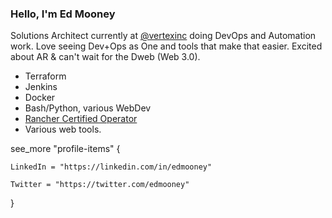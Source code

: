 ### Hello, I'm Ed Mooney

Solutions Architect currently at [@vertexinc](https://github.com/vertexinc) doing DevOps and Automation work. Love seeing Dev+Ops as One and tools that make that easier. Excited about AR & can't wait for the Dweb (Web 3.0).

* Terraform
* Jenkins
* Docker
* Bash/Python, various WebDev
* [Rancher Certified Operator](https://academy.rancher.com/certificates/142e40ed08fd40e884d72536d28d85ee)
* Various web tools.

see_more "profile-items" {

    LinkedIn = "https://linkedin.com/in/edmooney"
    
    Twitter = "https://twitter.com/edmooney"
    
}

